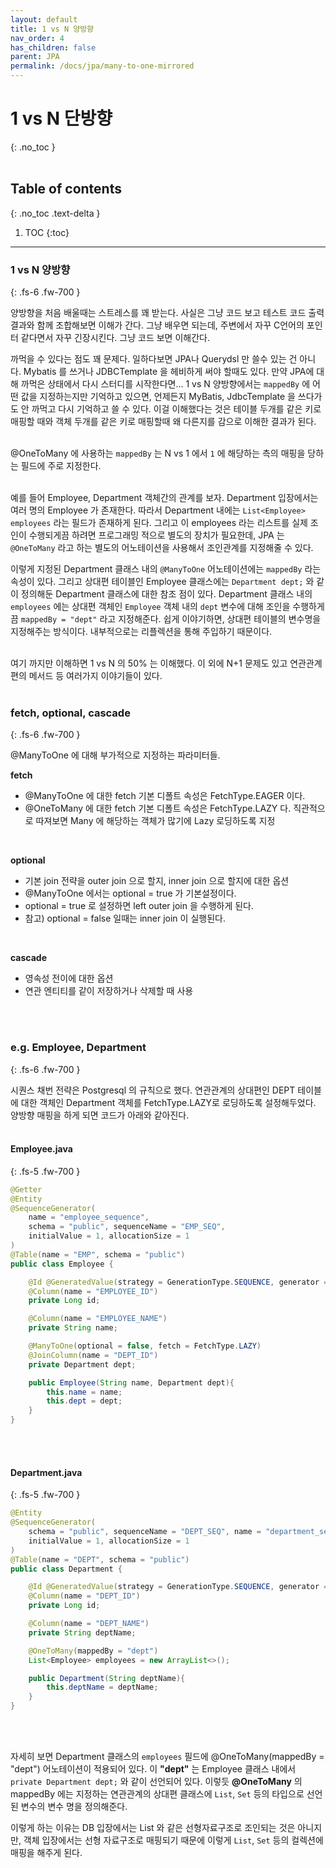 ```yaml
---
layout: default
title: 1 vs N 양방향
nav_order: 4
has_children: false
parent: JPA
permalink: /docs/jpa/many-to-one-mirrored
---
```



# 1 vs N 단방향
{: .no_toc }
<br>
<br>

## Table of contents
{: .no_toc .text-delta }

1. TOC
{:toc}

---

### 1 vs N 양방향
{: .fs-6 .fw-700 }

양방향을 처음 배울때는 스트레스를 꽤 받는다. 사실은 그냥 코드 보고 테스트 코드 출력결과와 함께 조합해보면 이해가 간다. 그냥 배우면 되는데, 주변에서 자꾸 C언어의 포인터 같다면서 자꾸 긴장시킨다. 그냥 코드 보면 이해간다.
<br>

까먹을 수 있다는 점도 꽤 문제다. 일하다보면 JPA나 Querydsl 만 쓸수 있는 건 아니다. Mybatis 를 쓰거나 JDBCTemplate 을 헤비하게 써야 할때도 있다. 만약 JPA에 대해 까먹은 상태에서 다시 스터디를 시작한다면... 1 vs N 양방향에서는 `mappedBy` 에 어떤 값을 지정하는지만 기억하고 있으면, 언제든지 MyBatis, JdbcTemplate 을 쓰다가도 안 까먹고 다시 기억하고 쓸 수 있다. 이걸 이해했다는 것은 테이블 두개를 같은 키로 매핑할 때와 객체 두개를 같은 키로 매핑할때 왜 다른지를 감으로 이해한 결과가 된다.<br>
<br>

@OneToMany 에 사용하는 `mappedBy` 는 N vs 1 에서 `1` 에 해당하는 측의 매핑을 당하는 필드에 주로 지정한다.<br>
<br>

예를 들어 Employee, Department 객체간의 관계를 보자. Department 입장에서는 여러 명의 Employee 가 존재한다. 따라서 Department 내에는 `List<Employee> employees` 라는 필드가 존재하게 된다. 그리고 이 employees 라는 리스트를 실제 조인이 수행되게끔 하려면 프로그래밍 적으로 별도의 장치가 필요한데, JPA 는 `@OneToMany` 라고 하는 별도의 어노테이션을 사용해서 조인관계를 지정해줄 수 있다.
<br>

이렇게 지정된 Department 클래스 내의 `@ManyToOne` 어노테이션에는 `mappedBy` 라는 속성이 있다. 그리고 상대편 테이블인 Employee 클래스에는 `Department dept;` 와 같이 정의해둔 Department 클래스에 대한 참조 점이 있다. Department 클래스 내의 `employees` 에는 상대편 객체인 `Employee` 객체 내의 `dept` 변수에 대해 조인을 수행하게 끔 `mappedBy = "dept"` 라고 지정해준다. 쉽게 이야기하면, 상대편 테이블의 변수명을 지정해주는 방식이다. 내부적으로는 리플렉션을 통해 주입하기 때문이다.
<br>
<br>

여기 까지만 이해하면 1 vs N 의 50% 는 이해했다. 이 외에 N+1 문제도 있고 연관관계 편의 메서드 등 여러가지 이야기들이 있다.
<br>
<br>

### fetch, optional, cascade
{: .fs-6 .fw-700 }

@ManyToOne 에 대해 부가적으로 지정하는 파라미터들.

**fetch**
- @ManyToOne 에 대한 fetch 기본 디폴트 속성은 FetchType.EAGER 이다.
- @OneToMany 에 대한 fetch 기본 디폴트 속성은 FetchType.LAZY 다.
직관적으로 따져보면 Many 에 해당하는 객체가 많기에 Lazy 로딩하도록 지정
<br>

**optional**
- 기본 join 전략을 outer join 으로 할지, inner join 으로 할지에 대한 옵션
- @ManyToOne 에서는 optional = true 가 기본설정이다. 
- optional = true 로 설정하면 left outer join 을 수행하게 된다.
- 참고) optional = false 일때는 inner join 이 실행된다.
<br>

**cascade**
- 영속성 전이에 대한 옵션
- 연관 엔티티를 같이 저장하거나 삭제할 때 사용
<br>
<br>

### e.g. Employee, Department
{: .fs-6 .fw-700 }

시퀀스 채번 전략은 Postgresql 의 규칙으로 했다.
연관관계의 상대편인 DEPT 테이블에 대한 객체인 Department 객체를 FetchType.LAZY로 로딩하도록 설정해두었다.
<br>
양방향 매핑을 하게 되면 코드가 아래와 같아진다.
<br>
<br>

#### Employee.java
{: .fs-5 .fw-700 }

```java
@Getter
@Entity
@SequenceGenerator(
    name = "employee_sequence",
    schema = "public", sequenceName = "EMP_SEQ",
    initialValue = 1, allocationSize = 1
)
@Table(name = "EMP", schema = "public")
public class Employee {

    @Id @GeneratedValue(strategy = GenerationType.SEQUENCE, generator = "employee_sequence")
    @Column(name = "EMPLOYEE_ID")
    private Long id;

    @Column(name = "EMPLOYEE_NAME")
    private String name;

    @ManyToOne(optional = false, fetch = FetchType.LAZY)
    @JoinColumn(name = "DEPT_ID")
    private Department dept;

    public Employee(String name, Department dept){
        this.name = name;
        this.dept = dept;
    }
}
```

<br>
<br>

#### Department.java
{: .fs-5 .fw-700 }

```java
@Entity
@SequenceGenerator(
    schema = "public", sequenceName = "DEPT_SEQ", name = "department_seq",
    initialValue = 1, allocationSize = 1
)
@Table(name = "DEPT", schema = "public")
public class Department {

    @Id @GeneratedValue(strategy = GenerationType.SEQUENCE, generator = "department_seq")
    @Column(name = "DEPT_ID")
    private Long id;

    @Column(name = "DEPT_NAME")
    private String deptName;

    @OneToMany(mappedBy = "dept")
    List<Employee> employees = new ArrayList<>();

    public Department(String deptName){
        this.deptName = deptName;
    }
}
```
<br>
<br>

자세히 보면 Department 클래스의 `employees` 필드에 @OneToMany(mappedBy = "dept") 어노테이션이 적용되어 있다. 이 **"dept"** 는 Employee 클래스 내에서 `private Department dept;` 와 같이 선언되어 있다. 이렇듯 **@OneToMany** 의 mappedBy 에는 지정하는 연관관계의 상대편 클래스에 `List`, `Set` 등의 타입으로 선언된 변수의 변수 명을 정의해준다.
<br>

이렇게 하는 이유는 DB 입장에서는 List 와 같은 선형자료구조로 조인되는 것은 아니지만, 객체 입장에서는 선형 자료구조로 매핑되기 때문에 이렇게 `List`, `Set` 등의 컬렉션에 매핑을 해주게 된다.
<br>
<br>



